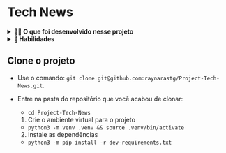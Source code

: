 # Tech News

<details>
  <summary><strong>👨‍💻 O que foi desenvolvido nesse projeto</strong></summary><br />

 Esse projeto tem como principal objetivo fazer consultas em notícias sobre tecnologia.

 As notícias foram obtidas através da raspagem do [_blog da Trybe_](https://blog.betrybe.com).
</details>

<details>
  <summary><strong>💫 Habilidades</strong></summary><br />

Neste projeto foi aplicado os seguintes conceitos:

- Utilizar o terminal interativo do Python
- Aplicar técnicas de raspagem de dados
- Extrair dados de conteúdo HTML
- Armazenar os dados obtidos em um banco de dados
  
</details>


## Clone o projeto

- Use o comando: `git clone git@github.com:raynarastg/Project-Tech-News.git`.
- Entre na pasta do repositório que você acabou de clonar:
  - `cd Project-Tech-News`
  
  1. Crie o ambiente virtual para o projeto

  - `python3 -m venv .venv && source .venv/bin/activate`
  
  2. Instale as dependências

  - `python3 -m pip install -r dev-requirements.txt`

<br/>

 


